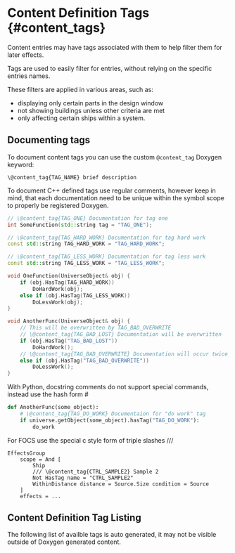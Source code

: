 Content Definition Tags  {#content_tags}
=======================

Content entries may have tags associated with them to help filter them
for later effects.

Tags are used to easily filter for entries, without relying on the specific
entries names.

These filters are applied in various areas, such as:

 * displaying only certain parts in the design window
 * not showing buildings unless other criteria are met
 * only affecting certain ships within a system.


Documenting tags
----------------

To document content tags you can use the custom `@content_tag` Doxygen
keyword:

```
\@content_tag{TAG_NAME} brief description
```

To document C++ defined tags use regular comments, however keep in
mind, that each documentation need to be unique within the symbol
scope to properly be registered Doxygen.

```cpp
// \@content_tag{TAG_ONE} Documentation for tag one
int SomeFunction(std::string tag = "TAG_ONE");

// \@content_tag{TAG_HARD_WORK} Documentation for tag hard work
const std::string TAG_HARD_WORK = "TAG_HARD_WORK";

// \@content_tag{TAG_LESS_WORK} Documentation for tag less work
const std::string TAG_LESS_WORK = "TAG_LESS_WORK";

void OneFunction(UniverseObject& obj) {
    if (obj.HasTag(TAG_HARD_WORK))
        DoHardWork(obj);
    else if (obj.HasTag(TAG_LESS_WORK))
        DoLessWork(obj);
}

void AnotherFunc(UniverseObject& obj) {
    // This will be overwritten by TAG_BAD_OVERWRITE
    // \@content_tag{TAG_BAD_LOST} Documentation will be overwritten
    if (obj.HasTag("TAG_BAD_LOST"))
        DoHardWork();
    // \@content_tag{TAG_BAD_OVERWRITE} Documentation will occur twice
    else if (obj.HasTag("TAG_BAD_OVERWRITE"))
        DoLessWork();
}
```

With Python, docstring comments do not support special commands, instead use the hash form #

```py
def AnotherFunc(some_object):
    # \@content_tag{TAG_DO_WORK} Documentaion for "do work" tag
    if universe.getObject(some_object).hasTag("TAG_DO_WORK"):
        do_work
```

For FOCS use the special c style form of triple slashes ///

```
EffectsGroup
    scope = And [
        Ship
        /// \@content_tag{CTRL_SAMPLE2} Sample 2
        Not HasTag name = "CTRL_SAMPLE2"
        WithinDistance distance = Source.Size condition = Source
    ]
    effects = ...
```


Content Definition Tag Listing
------------------------------

The following list of availble tags is auto generated, it may not be
visible outside of Doxygen generated content.
